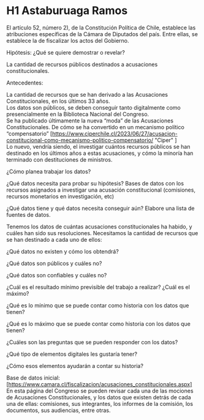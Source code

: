 # H1 Astaburuaga Ramos 

El artículo 52, número 2), de la Constitución Política de Chile, establece las atribuciones específicas de la Cámara de Diputados del país. Entre ellas, se establece la de fiscalizar los actos del Gobierno.

Hipótesis: ¿Qué se quiere demostrar o revelar? 

La cantidad de recursos públicos destinados a acusaciones constitucionales.  

Antecedentes: 

La cantidad de recursos que se han derivado a las Acusaciones Constitucionales, en los últimos 33 años.  
Los datos son públicos, se deben conseguir tanto digitalmente como presencialmente en la Biblioteca Nacional del Congreso.  
Se ha publicado últimamente la nueva “moda” de las Acusaciones Constitucionales. De cómo se ha convertido en un mecanismo político “compensatorio” [https://www.ciperchile.cl/2023/06/27/acusacion-constitucional-como-mecanismo-politico-compensatorio/ "Ciper" ]  
Lo nuevo, vendría siendo, el investigar cuántos recursos públicos se han destinado en los últimos años a estas acusaciones, y cómo la minoría han terminado con destituciones de ministros.  

¿Cómo planea trabajar los datos? 

¿Qué datos necesita para probar su hipótesis? Bases de datos con los recursos asignados a investigar una acusación constitucional (comisiones, recursos monetarios en investigación, etc)  

¿Qué datos tiene y qué datos necesita conseguir aún? Elabore una lista de fuentes de datos. 

Tenemos los datos de cuántas acusaciones constitucionales ha habido, y cuáles han sido sus resoluciones. Necesitamos la cantidad de recursos que se han destinado a cada uno de ellos:  

¿Qué datos no existen y cómo los obtendrá? 

¿Qué datos son públicos y cuáles no? 

¿Qué datos son confiables y cuáles no? 

¿Cuál es el resultado mínimo previsible del trabajo a realizar? ¿Cuál es el máximo? 

¿Qué es lo mínimo que se puede contar como historia con los datos que tienen? 

¿Qué es lo máximo que se puede contar como historia con los datos que tienen? 

¿Cuáles son las preguntas que se pueden responder con los datos? 

¿Qué tipo de elementos digitales les gustaría tener? 

¿Cómo esos elementos ayudarán a contar su historia? 

Base de datos inicial: 
[https://www.camara.cl/fiscalizacion/acusaciones_constitucionales.aspx] En esta página del Congreso se pueden revisar cada una de las mociones de Acusaciones Constitucionales, y los datos que existen detrás de cada una de ellas: comisiones, sus integrantes, los informes de la comisión, los documentos, sus audiencias, entre otras.  
